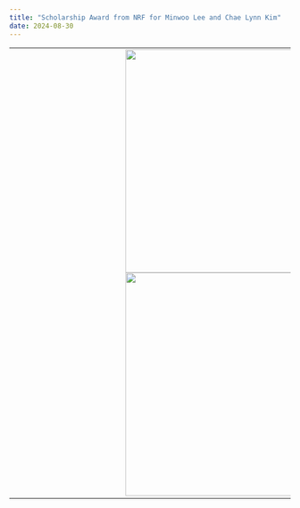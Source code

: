 ```yaml
---
title: "Scholarship Award from NRF for Minwoo Lee and Chae Lynn Kim"
date: 2024-08-30
---
```


<!--
Minwoo and Chae Lynn were awarded the scholarship for their graduate study proposal from National Research Foundation (NRF) of Korea.
Many congratulations, Minwoo and Chae Lynn!!
-->

<table> 
    <tr>
        <td>
            <div style='width:800px'> 
                <center> <img src='https://bspl.korea.ac.kr/image/bspl/MWL_24sep.png' width=400> </center>
              <center> <img src='https://bspl.korea.ac.kr/image/bspl/CLK_24sep.png' width=400> </center>
        </td>
        <td>
            <div style='width:1600'> 
              <p style='font-size: 20px'> Minwoo and Chae Lynn were awarded the scholarship for their graduate study proposal from National Research Foundation (NRF) of Korea. </p> 

<p style='font-size: 20px'>Many congratulations, Minwoo and Chae Lynn!! </p>
</div>
        </td>
    </tr>
</table>

